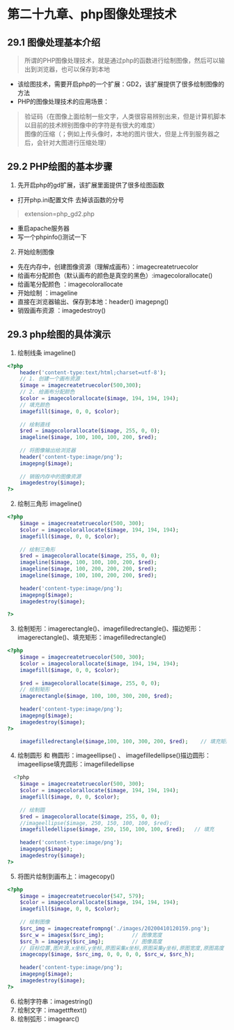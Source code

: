 # 第二十九章、php图像处理技术
## 29.1 图像处理基本介绍
> 所谓的PHP图像处理技术，就是通过php的函数进行绘制图像，然后可以输出到浏览器，也可以保存到本地
+ 该绘图技术，需要开启php的一个扩展：GD2，该扩展提供了很多绘制图像的方法
+ PHP的图像处理技术的应用场景：
> 验证码（在图像上面绘制一些文字，人类很容易辨别出来，但是计算机脚本以目前的技术辨别图像中的字符是有很大的难度）  
> 图像的压缩（；例如上传头像时，本地的图片很大，但是上传到服务器之后，会针对大图进行压缩处理）  
## 29.2 PHP绘图的基本步骤
1. 先开启php的gd扩展，该扩展里面提供了很多绘图函数
+ 打开php.ini配置文件 去掉该函数的分号
> extension=php_gd2.php
+ 重启apache服务器
+ 写一个phpinfo()测试一下
2. 开始绘制图像
+ 先在内存中，创建图像资源（理解成画布）：imagecreatetruecolor
+ 给画布分配颜色（默认画布的颜色是真空的黑色）:imagecolorallocate()
+ 给画笔分配颜色	：imagecolorallocate
+ 开始绘制			：imageline
+ 直接在浏览器输出、保存到本地：header()   imagepng()
+ 销毁画布资源		：imagedestroy()
## 29.3 php绘图的具体演示
1. 绘制线条 imageline()
```php
<?php
    header('content-type:text/html;charset=utf-8');
    // 1. 创建一个画布资源
    $image = imagecreatetruecolor(500,300);
    // 2. 给画布分配颜色
    $color = imagecolorallocate($image, 194, 194, 194);
    // 填充颜色
    imagefill($image, 0, 0, $color);
    
    // 绘制直线
    $red = imagecolorallocate($image, 255, 0, 0);
    imageline($image, 100, 100, 100, 200, $red);    
    
    // 将图像输出给浏览器
    header('content-type:image/png');
    imagepng($image);
    
    // 销毁内存中的图像资源
    imagedestroy($image); 
?>
```
2. 绘制三角形 imageline()
```php
<?php
    $image = imagecreatetruecolor(500, 300);    
    $color = imagecolorallocate($image, 194, 194, 194);    
    imagefill($image, 0, 0, $color);
    
    // 绘制三角形
    $red = imagecolorallocate($image, 255, 0, 0);
    imageline($image, 100, 100, 100, 200, $red);
    imageline($image, 100, 200, 200, 200, $red);
    imageline($image, 100, 100, 200, 200, $red);
    
    header('content-type:image/png');
    imagepng($image);    
    imagedestroy($image);
    
?>
```
3. 绘制矩形：imagerectangle()、imagefilledrectangle()、描边矩形：imagerectangle()、填充矩形：imagefilledrectangle()
```php
<?php
    $image = imagecreatetruecolor(500, 300);
    $color = imagecolorallocate($image, 194, 194, 194);
    imagefill($image, 0, 0, $color);
    
    $red = imagecolorallocate($image, 255, 0, 0);
    // 绘制矩形
    imagerectangle($image, 100, 100, 300, 200, $red);
    
    header('content-type:image/png');    
    imagepng($image);
    imagedestroy($image);
?>
```
```php
    imagefilledrectangle($image,100, 100, 300, 200, $red);    // 填充矩形
```
4. 绘制圆形 和 椭圆形：imageellipse() 、 imagefilledellipse()描边圆形：imageellipse填充圆形：imagefilledellipse
```php
  <?php
    $image = imagecreatetruecolor(500, 300);
    $color = imagecolorallocate($image, 194, 194, 194);
    imagefill($image, 0, 0, $color);
    
    // 绘制圆
    $red = imagecolorallocate($image, 255, 0, 0);
    //imageellipse($image, 250, 150, 100, 100, $red);
    imagefilledellipse($image, 250, 150, 100, 100, $red);   // 填充
    
    header('content-type:image/png');
    imagepng($image);
    imagedestroy($image);
?>
```
5. 将图片绘制到画布上：imagecopy()
```php
<?php
    $image = imagecreatetruecolor(547, 579);
    $color = imagecolorallocate($image, 194, 194, 194);
    imagefill($image, 0, 0, $color);
    
    // 绘制图像
    $src_img = imagecreatefrompng('./images/20200410120159.png');       // 图像地址
    $src_w = imagesx($src_img);         // 图像宽度
    $src_h = imagesy($src_img);         // 图像高度
    // 目标位置,图片源,x坐标,y坐标,原图采集x坐标,原图采集y坐标,原图宽度,原图高度
    imagecopy($image, $src_img, 0, 0, 0, 0, $src_w, $src_h);
    
    header('content-type:image/png');
    imagepng($image);
    imagedestroy($image); 
?>
```
6. 绘制字符串：imagestring()
7. 绘制文字：imagettftext()
8. 绘制弧形：imagearc()

